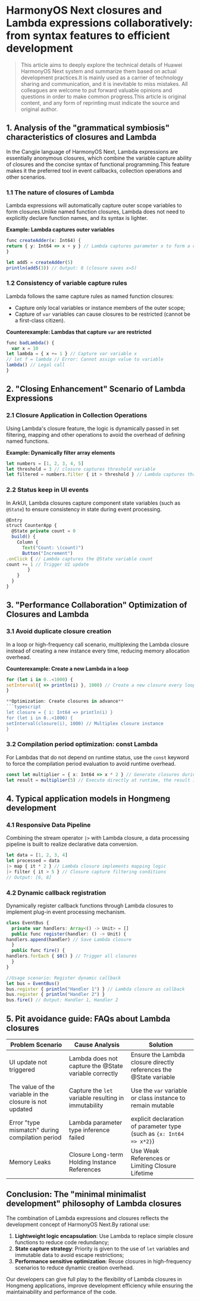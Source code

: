 
# HarmonyOS Next closures and Lambda expressions collaboratively: from syntax features to efficient development

> This article aims to deeply explore the technical details of Huawei HarmonyOS Next system and summarize them based on actual development practices.It is mainly used as a carrier of technology sharing and communication, and it is inevitable to miss mistakes. All colleagues are welcome to put forward valuable opinions and questions in order to make common progress.This article is original content, and any form of reprinting must indicate the source and original author.


## 1. Analysis of the "grammatical symbiosis" characteristics of closures and Lambda

In the Cangjie language of HarmonyOS Next, Lambda expressions are essentially anonymous closures, which combine the variable capture ability of closures and the concise syntax of functional programming.This feature makes it the preferred tool in event callbacks, collection operations and other scenarios.

### 1.1 The nature of closures of Lambda
Lambda expressions will automatically capture outer scope variables to form closures.Unlike named function closures, Lambda does not need to explicitly declare function names, and its syntax is lighter.

**Example: Lambda captures outer variables**
```typescript
func createAdder(x: Int64) {
return { y: Int64 => x + y } // Lambda captures parameter x to form a closure
}

let add5 = createAdder(5)
println(add5(3)) // Output: 8 (closure saves x=5)
```

### 1.2 Consistency of variable capture rules
Lambda follows the same capture rules as named function closures:
- Capture only local variables or instance members of the outer scope;
- Capture of `var` variables can cause closures to be restricted (cannot be a first-class citizen).

**Counterexample: Lambdas that capture `var` are restricted**
```typescript
func badLambda() {
  var x = 10
let lambda = { x += 1 } // Capture var variable x
// let f = lambda // Error: Cannot assign value to variable
lambda() // Legal call
}
```


## 2. "Closing Enhancement" Scenario of Lambda Expressions

### 2.1 Closure Application in Collection Operations
Using Lambda's closure feature, the logic is dynamically passed in set filtering, mapping and other operations to avoid the overhead of defining named functions.

**Example: Dynamically filter array elements**
```typescript
let numbers = [1, 2, 3, 4, 5]
let threshold = 3 // closure captures threshold variable
let filtered = numbers.filter { it > threshold } // Lambda captures threshold, output: [4, 5]
```

### 2.2 Status keep in UI events
In ArkUI, Lambda closures capture component state variables (such as `@State`) to ensure consistency in state during event processing.

```typescript
@Entry
struct CounterApp {
  @State private count = 0
  build() {
    Column {
      Text("Count: \(count)")
      Button("Increment")
.onClick { // Lambda captures the @State variable count
count += 1 // Trigger UI update
        }
    }
  }
}
```


## 3. "Performance Collaboration" Optimization of Closures and Lambda

### 3.1 Avoid duplicate closure creation
In a loop or high-frequency call scenario, multiplexing the Lambda closure instead of creating a new instance every time, reducing memory allocation overhead.

**Counterexample: Create a new Lambda in a loop**
```typescript
for (let i in 0..<1000) {
setInterval({ => println(i) }, 1000) // Create a new closure every loop to increase GC pressure
}

**Optimization: Create closures in advance**
```typescript
let closure = { i: Int64 => println(i) }
for (let i in 0..<1000) {
setInterval(closure(i), 1000) // Multiplex closure instance
}
```

### 3.2 Compilation period optimization: const Lambda
For Lambdas that do not depend on runtime status, use the `const` keyword to force the compilation period evaluation to avoid runtime overhead.

```typescript
const let multiplier = { x: Int64 => x * 2 } // Generate closures during compilation
let result = multiplier(5) // Execute directly at runtime, the result is 10
```


## 4. Typical application models in Hongmeng development

### 4.1 Responsive Data Pipeline
Combining the stream operator `|>` with Lambda closure, a data processing pipeline is built to realize declarative data conversion.

```typescript
let data = [1, 2, 3, 4]
let processed = data
|> map { it * 2 } // Lambda closure implements mapping logic
|> filter { it > 5 } // Closure capture filtering conditions
// Output: [6, 8]
```

### 4.2 Dynamic callback registration
Dynamically register callback functions through Lambda closures to implement plug-in event processing mechanism.

```typescript
class EventBus {
  private var handlers: Array<() -> Unit> = []
  public func register(handler: () -> Unit) {
handlers.append(handler) // Save Lambda closure
  }
  public func fire() {
handlers.forEach { $0() } // Trigger all closures
  }
}

//Usage scenario: Register dynamic callback
let bus = EventBus()
bus.register { println("Handler 1") } // Lambda closure as callback
bus.register { println("Handler 2") }
bus.fire() // Output: Handler 1, Handler 2
```


## 5. Pit avoidance guide: FAQs about Lambda closures

| **Problem Scenario** | **Cause Analysis** | **Solution** |
|--------------------------|--------------------------------|-----------------------------------|
| UI update not triggered | Lambda does not capture the @State variable correctly | Ensure the Lambda closure directly references the @State variable |
| The value of the variable in the closure is not updated | Capture the `let` variable resulting in immutability | Use the `var` variable or class instance to remain mutable |
| Error "type mismatch" during compilation period | Lambda parameter type inference failed | explicit declaration of parameter type (such as `{x: Int64 => x*2}`) |
| Memory Leaks | Closure Long-term Holding Instance References | Use Weak References or Limiting Closure Lifetime |


## Conclusion: The "minimal minimalist development" philosophy of Lambda closures

The combination of Lambda expressions and closures reflects the development concept of HarmonyOS Next.By rational use:
1. **Lightweight logic encapsulation**: Use Lambda to replace simple closure functions to reduce code redundancy;
2. **State capture strategy**: Priority is given to the use of `let` variables and immutable data to avoid escape restrictions;
3. **Performance sensitive optimization**: Reuse closures in high-frequency scenarios to reduce dynamic creation overhead.

Our developers can give full play to the flexibility of Lambda closures in Hongmeng applications, improve development efficiency while ensuring the maintainability and performance of the code.

